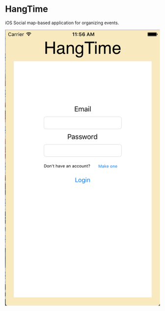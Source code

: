 # HangTime

iOS Social map-based application for organizing events.

![alt text][logo]

[logo]: https://raw.githubusercontent.com/PatelRahil/HangTime/master/pics/Screen%20Shot%202017-03-28%20at%2011.56.31%20AM.png "Screenshot of login page"
